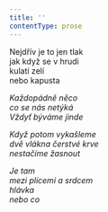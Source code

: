 ```yaml
---
title: ''
contentType: prose
---
```


<section>

Nejdřív je to jen tlak  
jak když se v hrudi  
kulatí zelí  
nebo kapusta

_Každopádně něco  
co se nás netýká  
Vždyť býváme jinde_

</section>

<section>

_Když potom vykašleme  
dvě vlákna čerstvé krve  
nestačíme žasnout_

</section>

<section>

_Je tam  
mezi plícemi a srdcem  
hlávka  
nebo co_

</section>
